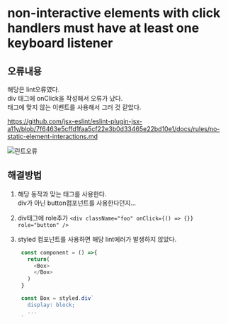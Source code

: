 # non-interactive elements with click handlers must have at least one keyboard listener

## 오류내용

해당은 lint오류였다.  
div 태그에 onClick을 작성해서 오류가 났다.  
태그에 맞지 않는 이벤트를 사용해서 그러 것 같았다. 

https://github.com/jsx-eslint/eslint-plugin-jsx-a11y/blob/7f6463e5cffd1faa5cf22e3b0d33465e22bd10e1/docs/rules/no-static-element-interactions.md 


![린트오류](./img/린트오류.JPG)

## 해결방법

1. 해당 동작과 맞는 태그를 사용한다.   
  div가 아닌 button컴포넌트를 사용한다던지...

2. div태그에 role추가 `<div className="foo" onClick={() => {}} role="button" />`

3. styled 컴포넌트를 사용하면 해당 lint에러가 발생하지 않았다.  
   ```js
    const component = () =>{
      return(
        <Box>
        </Box>
      )
    }

    const Box = styled.div`
      display: block;
      ...
    `
   ```